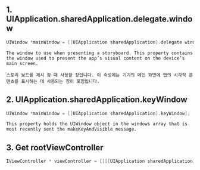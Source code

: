 ## 1. UIApplication.sharedApplication.delegate.window

```objective-c
UIWindow *mainWindow = [[UIApplication sharedApplication].delegate window];
```

`The window to use when presenting a storyboard. This property contains the window used to present the app’s visual content on the device’s main screen.`

`스토리 보드를 제시 할 때 사용할 창입니다. 이 속성에는 기기의 메인 화면에 앱의 시각적 콘텐츠를 표시하는 데 사용되는 창이 포함됩니다.`

## 2. UIApplication.sharedApplication.keyWindow

```objective-c
UIWindow *mainWindow = [[UIApplication sharedApplication].keyWindow];
```

`This property holds the UIWindow object in the windows array that is most recently sent the makeKeyAndVisible message.`

## 3. Get rootViewController

```objective-c
IViewController * viewController = [[[[UIApplication sharedApplication] delegate] window] rootViewController];
```
